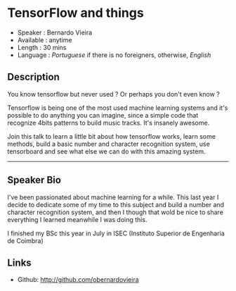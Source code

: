 TensorFlow and things
========================

* Speaker   : Bernardo Vieira
* Available : anytime
* Length    : 30 mins
* Language  : *Portuguese* if there is no foreigners, otherwise, *English*

Description
-----------

You know tensorflow but never used ? Or perhaps you don't even know ?

Tensorflow is being one of the most used machine learning systems and it's possible to do anything you can imagine, since a simple code that recognize 4bits patterns to build music tracks. It's insanely awesome.

Join this talk to learn a little bit about how tensorflow works, learn some methods, build a basic number and character recognition system, use tensorboard and see what else we can do with this amazing system.

---------------
Speaker Bio
-----------

I've been passionated about machine learning for a while. This last year I decide to dedicate some of my time to this subject and build a number and character recognition system, and then I though that wold be nice to share everything I learned meanwhile I was doing this.

I finished my BSc this year in July in ISEC (Instituto Superior de Engenharia de Coimbra)

Links
-----

* Github: http://github.com/obernardovieira

